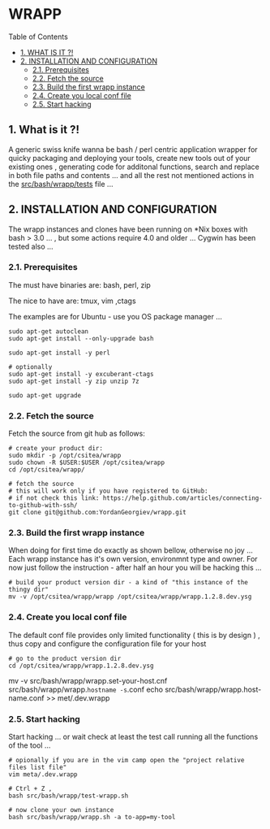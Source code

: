 #  WRAPP


Table of Contents

  * [1. WHAT IS IT ?!](#1-what-is-it-)
  * [2. INSTALLATION AND CONFIGURATION](#2-installation-and-configuration)
    * [2.1. Prerequisites](#21-prerequisites)
    * [2.2. Fetch the source](#22-fetch-the-source)
    * [2.3. Build the first wrapp instance](#23-build-the-first-wrapp-instance)
    * [2.4. Create you local conf file](#24-create-you-local-conf-file)
    * [2.5. Start hacking](#25-start-hacking)


    

## 1. What is it ?!
A generic swiss knife wanna be bash / perl centric application wrapper for quicky packaging and deploying your tools, create new tools out of your existing ones , generating code for additonal functions, search and replace in both file paths and contents ... and all the rest not mentioned actions in the [src/bash/wrapp/tests](src/bash/wrapp/tests/all-wrapp-tests.lst) file ...

    

## 2. INSTALLATION AND CONFIGURATION
The wrapp instances and clones have been running on *Nix boxes with bash &gt; 3.0 … , but some actions require 4.0 and older …
Cygwin has been tested also … 

    

### 2.1. Prerequisites
The must have binaries are:
 bash, perl, zip

The nice to have are:
 tmux, vim ,ctags

The examples are for Ubuntu - use you OS package manager …

    sudo apt-get autoclean
    sudo apt-get install --only-upgrade bash
    
    sudo apt-get install -y perl
    
    # optionally 
    sudo apt-get install -y excuberant-ctags
    sudo apt-get install -y zip unzip 7z
    
    sudo apt-get upgrade

### 2.2. Fetch the source
Fetch the source from git hub as follows:

    # create your product dir:
    sudo mkdir -p /opt/csitea/wrapp
    sudo chown -R $USER:$USER /opt/csitea/wrapp
    cd /opt/csitea/wrapp/
    
    # fetch the source
    # this will work only if you have registered to GitHub: 
    # if not check this link: https://help.github.com/articles/connecting-to-github-with-ssh/
    git clone git@github.com:YordanGeorgiev/wrapp.git

### 2.3. Build the first wrapp instance
When doing for first time do exactly as shown bellow, otherwise no joy ... 
Each wrapp instance has it's own version, environmnt type and owner. For now just follow the instruction - after half an hour you will be hacking this … 

    
    # build your product version dir - a kind of "this instance of the thingy dir"
    mv -v /opt/csitea/wrapp/wrapp /opt/csitea/wrapp/wrapp.1.2.8.dev.ysg
    

### 2.4. Create you local conf file
The default conf file provides only limited functionality ( this is by design ) , thus copy and configure the configuration file for your host

    # go to the product version dir
    cd /opt/csitea/wrapp/wrapp.1.2.8.dev.ysg
   
   mv -v src/bash/wrapp/wrapp.set-your-host.cnf src/bash/wrapp/wrapp.`hostname -s`.conf
   echo src/bash/wrapp/wrapp.host-name.conf >> met/.dev.wrapp

### 2.5. Start hacking
Start hacking … or wait check at least the test call running all the functions of the tool … 

    # opionally if you are in the vim camp open the "project relative files list file"
    vim meta/.dev.wrapp
    
    # Ctrl + Z , 
    bash src/bash/wrapp/test-wrapp.sh 
    
    # now clone your own instance
    bash src/bash/wrapp/wrapp.sh -a to-app=my-tool

